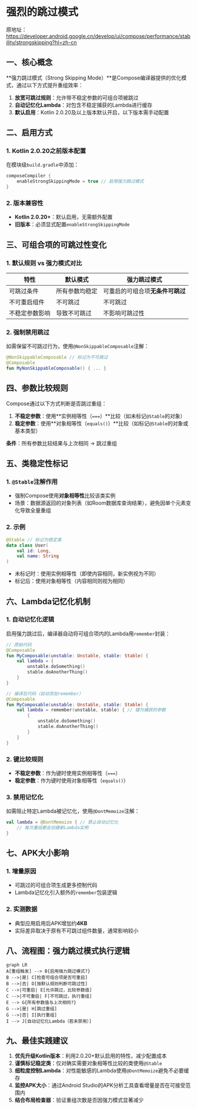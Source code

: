 
# 强烈的跳过模式

原地址：<https://developer.android.google.cn/develop/ui/compose/performance/stability/strongskipping?hl=zh-cn>

## 一、核心概念

**强力跳过模式（Strong Skipping Mode）**是Compose编译器提供的优化模式，通过以下方式提升重组效率：

1. **放宽可跳过规则**：允许带不稳定参数的可组合项被跳过
2. **自动记忆化Lambda**：对包含不稳定捕获的Lambda进行缓存
3. **默认启用**：Kotlin 2.0.20及以上版本默认开启，以下版本需手动配置

## 二、启用方式

### 1. Kotlin 2.0.20之前版本配置

在模块级`build.gradle`中添加：

```gradle
composeCompiler {
    enableStrongSkippingMode = true // 启用强力跳过模式
}
```

### 2. 版本兼容性

- **Kotlin 2.0.20+**：默认启用，无需额外配置
- **旧版本**：必须显式配置`enableStrongSkippingMode`

## 三、可组合项的可跳过性变化

### 1. 默认规则 vs 强力模式对比

|特性|默认模式|强力跳过模式|
|----|----|----|
|可跳过条件|所有参数均稳定|可重启的可组合项**无条件可跳过**|
|不可重启组件|不可跳过|不可跳过|
|不稳定参数影响|导致不可跳过|不影响可跳过性|

### 2. 强制禁用跳过

如需保留不可跳过行为，使用`@NonSkippableComposable`注解：

```kotlin
@NonSkippableComposable // 标记为不可跳过
@Composable
fun MyNonSkippableComposable() { ... }
```

## 四、参数比较规则

Compose通过以下方式判断是否跳过重组：

1. **不稳定参数**：使用**实例相等性（`===`）**比较（如未标记`@Stable`的对象）
2. **稳定参数**：使用**对象相等性（`equals()`）**比较（如标记`@Stable`的对象或基本类型）

**条件**：所有参数比较结果与上次相同 → 跳过重组

## 五、类稳定性标记

### 1. `@Stable`注解作用

- 强制Compose使用**对象相等性**比较该类实例
- 场景：数据源返回的对象列表（如Room数据库查询结果），避免因单个元素变化导致全量重组

### 2. 示例

```kotlin
@Stable // 标记为稳定类
data class User(
    val id: Long,
    val name: String
)
```

- 未标记时：使用实例相等性（即使内容相同，新实例视为不同）
- 标记后：使用对象相等性（内容相同则视为相同）

## 六、Lambda记忆化机制

### 1. 自动记忆化逻辑

启用强力跳过后，编译器自动将可组合项内的Lambda用`remember`封装：

```kotlin
// 原始代码
@Composable
fun MyComposable(unstable: Unstable, stable: Stable) {
    val lambda = { 
        unstable.doSomething() 
        stable.doAnotherThing() 
    }
}

// 编译后代码（自动添加remember）
@Composable
fun MyComposable(unstable: Unstable, stable: Stable) {
    val lambda = remember(unstable, stable) { // 键为捕获的参数
        { 
            unstable.doSomething() 
            stable.doAnotherThing() 
        }
    }
}
```

### 2. 键比较规则

- **不稳定参数**：作为键时使用实例相等性（`===`）
- **稳定参数**：作为键时使用对象相等性（`equals()`）

### 3. 禁用记忆化

如需阻止特定Lambda被记忆化，使用`@DontMemoize`注解：

```kotlin
val lambda = @DontMemoize { // 禁止自动记忆化
    // 每次重组都会创建新Lambda实例
}
```

## 七、APK大小影响

### 1. 增量原因

- 可跳过的可组合项生成更多控制代码
- Lambda记忆化引入额外的`remember`包装逻辑

### 2. 实测数据

- 典型应用启用后APK增加约**4KB**
- 实际差异取决于原有不可跳过组件数量，通常影响较小

## 八、流程图：强力跳过模式执行逻辑

```mermaid
graph LR
A[重组触发] --> B{启用强力跳过模式?}
B -->|是| C[检查可组合项是否可重启]
B -->|否| D[按默认规则判断可跳过性]
C -->|可重启| E[允许跳过，比较参数值]
C -->|不可重启| F[不可跳过，执行重组]
E --> G{所有参数值与上次相同?}
G -->|是| H[跳过重组]
G -->|否| I[执行重组]
I --> J[自动记忆化Lambda（若未禁用）]
```

## 九、最佳实践建议

1. **优先升级Kotlin版本**：利用2.0.20+默认启用的特性，减少配置成本
2. **谨慎标记稳定类**：仅对确实需要对象相等性比较的类使用`@Stable`
3. **细粒度控制Lambda**：对性能敏感的Lambda使用`@DontMemoize`避免不必要缓存
4. **监控APK大小**：通过Android Studio的APK分析工具查看增量是否在可接受范围内
5. **结合布局检查器**：验证重组次数是否因强力模式显著减少
